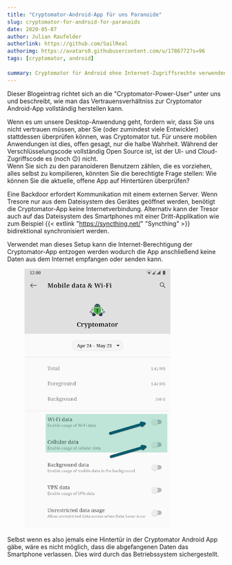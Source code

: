 ```yaml
---
title: "Cryptomator-Android-App für uns Paranoide"
slug: cryptomator-for-android-for-paranoids
date: 2020-05-07
author: Julian Raufelder
authorlink: https://github.com/SailReal
authorimg: https://avatars0.githubusercontent.com/u/1786772?s=96
tags: [cryptomator, android]

summary: Cryptomator für Android ohne Internet-Zugriffsrechte verwenden um Hintertüren fast unmöglich zu machen.
---
```


Dieser Blog­ein­trag richtet sich an die "Cryptomator-Power-User" unter uns und beschreibt, wie man das Vertrauensverhältniss zur Cryptomator Android-App vollständig herstellen kann.

Wenn es um unsere Desktop-Anwendung geht, fordern wir, dass Sie uns nicht vertrauen müssen, aber Sie (oder zumindest viele Entwickler) stattdessen überprüfen können, was Cryptomator tut. Für unsere mobilen Anwendungen ist dies, offen gesagt, nur die halbe Wahrheit. Während der Verschlüsselungscode vollständig Open Source ist, ist der UI- und Cloud-Zugriffscode es (noch :wink:) nicht.   
Wenn Sie sich zu den paranoideren Benutzern zählen, die es vorziehen, alles selbst zu kompilieren, könnten Sie die berechtigte Frage stellen: Wie können Sie die aktuelle, offene App auf Hintertüren überprüfen?

Eine Backdoor erfordert Kommunikation mit einem externen Server. Wenn Tresore nur aus dem Dateisystem des Gerätes geöffnet werden, benötigt die Cryptomator-App keine Internetverbindung. Alternativ kann der Tresor auch auf das Dateisystem des Smartphones mit einer Dritt-Applikation wie zum Beispiel {{< extlink "https://syncthing.net/" "Syncthing" >}} bidirektional synchronisiert werden.

Verwendet man dieses Setup kann die Internet-Berechtigung der Cryptomator-App entzogen werden wodurch die App anschließend keine Daten aus dem Internet empfangen oder senden kann.

<figure class="text-center my-8">
  <img class="inline-block rounded" src="/img/blog/android-for-paranoids-permission.png" alt="Android Cryptomator's Internet-Berechtigung entziehen" />
</figure>

Selbst wenn es also jemals eine Hintertür in der Cryptomator Android App gäbe, wäre es nicht möglich, dass die abgefangenen Daten das Smartphone verlassen. Dies wird durch das Betriebssystem sichergestellt.